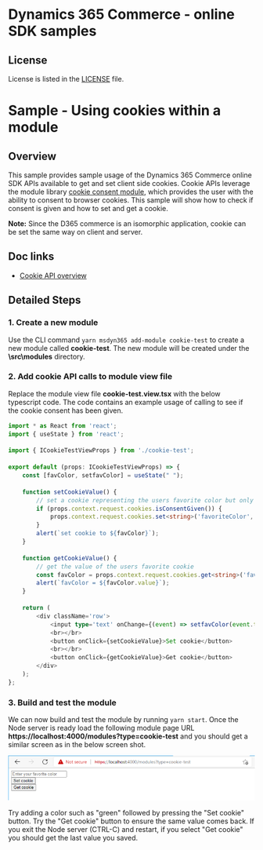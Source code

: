 # Dynamics 365 Commerce - online SDK samples
## License
License is listed in the [LICENSE](./LICENSE) file.

# Sample - Using cookies within a module

## Overview
This sample provides sample usage of the Dynamics 365 Commerce online SDK APIs available to get and set client side cookies.  Cookie APIs leverage the module library [cookie consent module](https://docs.microsoft.com/en-us/dynamics365/commerce/cookie-consent-module), which provides the user with the ability to consent to browser cookies.  This sample will show how to check if consent is given and how to set and get a cookie.

**Note:** Since the D365 commerce is an isomorphic application, cookie can be set the same way on client and server.

## Doc links
* [Cookie API overview](https://docs.microsoft.com/en-us/dynamics365/commerce/e-commerce-extensibility/cookie-api-overview)

## Detailed Steps

### 1. Create a new module
Use the CLI command ```yarn msdyn365 add-module cookie-test``` to create a new module called **cookie-test**. The new module will be created under the **\src\modules** directory.

### 2. Add cookie API calls to module view file
Replace the module view file **cookie-test.view.tsx** with the below typescript code.  The code contains an example usage of calling to see if the cookie consent has been given. 

```typescript
import * as React from 'react';
import { useState } from 'react';

import { ICookieTestViewProps } from './cookie-test';

export default (props: ICookieTestViewProps) => {
    const [favColor, setfavColor] = useState(" ");

    function setCookieValue() {
        // set a cookie representing the users favorite color but only is consent is given
        if (props.context.request.cookies.isConsentGiven()) {
            props.context.request.cookies.set<string>('favoriteColor', favColor);
        }
        alert(`set cookie to ${favColor}`);
    }

    function getCookieValue() {
        // get the value of the users favorite cookie
        const favColor = props.context.request.cookies.get<string>('favoriteColor');
        alert(`favColor = ${favColor.value}`);
    }

    return (
        <div className='row'>
            <input type='text' onChange={(event) => setfavColor(event.target.value)} placeholder='Enter your favorite color'/>
            <br></br>
            <button onClick={setCookieValue}>Set cookie</button>
            <br></br>
            <button onClick={getCookieValue}>Get cookie</button>
        </div>
    );
};
```

### 3. Build and test the module

We can now build and test the module by running ```yarn start```.  Once the Node server is ready load the following module page URL **https://localhost:4000/modules?type=cookie-test** and you should get a similar screen as in the below screen shot.

![Cookie module](docs/image1.png)

Try adding a color such as "green" followed by pressing the "Set cookie" button.  Try the "Get cookie" button to ensure the same value comes back.  If you exit the Node server (CTRL-C) and restart, if you select "Get cookie" you should get the last value you saved.